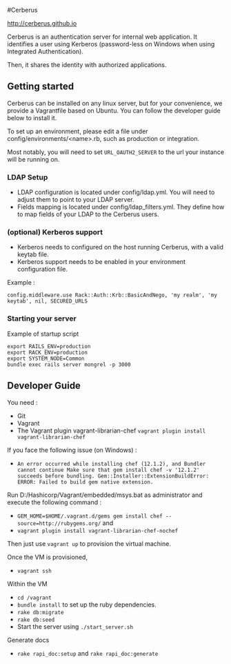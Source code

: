 #Cerberus

http://cerberus.github.io

Cerberus is an authentication server for internal web application.
It identifies a user using Kerberos (password-less on Windows when using Integrated Authentication).

Then, it shares the identity with authorized applications.

## Getting started

Cerberus can be installed on any linux server, but for your convenience, we provide a Vagrantfile based on Ubuntu. You can follow the developer guide below to install it.

To set up an environment, please edit a file under config/environments/&lt;name&gt;.rb, such as production or integration.

Most notably, you will need to set `URL_OAUTH2_SERVER` to the url your instance will be running on.

### LDAP Setup
* LDAP configuration is located under config/ldap.yml. You will need to adjust them to point to your LDAP server.
* Fields mapping is located under config/ldap_filters.yml. They define how to map fields of your LDAP to the Cerberus users.

### (optional) Kerberos support
* Kerberos needs to configured on the host running Cerberus, with a valid keytab file.
* Kerberos support needs to be enabled in your environment configuration file.

Example :
````
config.middleware.use Rack::Auth::Krb::BasicAndNego, 'my realm', 'my keytab', nil, SECURED_URLS
````

### Starting your server
Example of startup script
````
export RAILS_ENV=production
export RACK_ENV=production
export SYSTEM_NODE=Common
bundle exec rails server mongrel -p 3000
````


## Developer Guide

You need :

- Git
- Vagrant
- The Vagrant plugin vagrant-librarian-chef
`vagrant plugin install vagrant-librarian-chef`

If you face the following issue (on Windows) :

* `An error occurred while installing chef (12.1.2), and Bundler cannot continue
Make sure that gem install chef -v '12.1.2' succeeds before bundling.
Gem::Installer::ExtensionBuildError: ERROR: Failed to build gem native extension.`

Run D:/Hashicorp/Vagrant/embedded/msys.bat as administrator and execute the following command :

* `GEM_HOME=$HOME/.vagrant.d/gems gem install chef --source=http://rubygems.org/`
and
* `vagrant plugin install vagrant-librarian-chef-nochef`

Then just use `vagrant up` to provision the virtual machine.

Once the VM is provisioned, 

* `vagrant ssh`

Within the VM

* `cd /vagrant`
* `bundle install` to set up the ruby dependencies.
* `rake db:migrate`
* `rake db:seed`
* Start the server using `./start_server.sh`

Generate docs

* `rake rapi_doc:setup` and `rake rapi_doc:generate`

